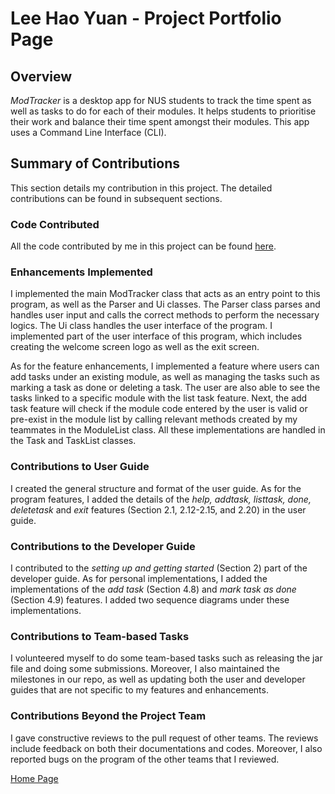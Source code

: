 # Lee Hao Yuan - Project Portfolio Page

## Overview
_ModTracker_ is a desktop app for NUS students to track the time spent 
as well as tasks to do for each of their modules.
It helps students to prioritise their work and 
balance their time spent amongst their modules. 
This app uses a Command Line Interface (CLI).


## Summary of Contributions
This section details my contribution in this project. The detailed contributions can be found in subsequent sections.

### Code Contributed
All the code contributed by me in this project can be found [here](https://nus-cs2113-ay2021s1.github.io/tp-dashboard/#breakdown=true&search=lhydl&sort=groupTitle&sortWithin=title&since=2020-09-27&timeframe=commit&mergegroup=&groupSelect=groupByRepos&checkedFileTypes=docs~functional-code~test-code~other).

### Enhancements Implemented
I implemented the main ModTracker class that acts as an entry point to this program, as well as the Parser and Ui classes.
The Parser class parses and handles user input and calls the correct methods to perform the necessary logics.
The Ui class handles the user interface of the program. I implemented part of the user interface of this program, which includes 
creating the welcome screen logo as well as the exit screen.

As for the feature enhancements, I implemented a feature where users can add tasks under an existing module, as well as 
managing the tasks such as marking a task as done or deleting a task. The user are also able to see the tasks linked to a 
specific module with the list task feature. Next, the add task feature will check if the module code 
entered by the user is valid or pre-exist in the module list by calling relevant methods created by my teammates in the
ModuleList class. All these implementations are handled in the Task and TaskList classes.

### Contributions to User Guide
I created the general structure and format of the user guide. As for the program features, I added the details
of the _help, addtask, listtask, done, deletetask_ and _exit_ features (Section 2.1, 2.12-2.15, and 2.20) in the user guide.

### Contributions to the Developer Guide
I contributed to the _setting up and getting started_ (Section 2) part of the developer guide. As for personal implementations, I 
added the implementations of the _add task_ (Section 4.8) and _mark task as done_ (Section 4.9) features. I added two sequence
diagrams under these implementations. 

### Contributions to Team-based Tasks
I volunteered myself to do some team-based tasks such as releasing the jar file and doing some submissions.
Moreover, I also maintained the milestones in our repo, as well as updating both the user and developer guides that are 
not specific to my features and enhancements.


### Contributions Beyond the Project Team
I gave constructive reviews to the pull request of other teams. The reviews include feedback on both their documentations 
and codes. Moreover, I also reported bugs on the program of the other teams that I reviewed.


[Home Page](https://ay2021s1-cs2113t-f12-4.github.io/tp/)